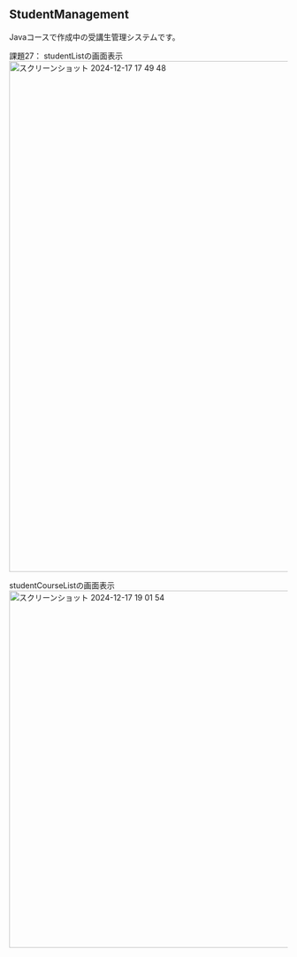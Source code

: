 ## StudentManagement
Javaコースで作成中の受講生管理システムです。

課題27：
studentListの画面表示
<img width="924" alt="スクリーンショット 2024-12-17 17 49 48" src="https://github.com/user-attachments/assets/48b63512-288c-4d3e-8d94-1f8971965c4f" />


studentCourseListの画面表示
<img width="646" alt="スクリーンショット 2024-12-17 19 01 54" src="https://github.com/user-attachments/assets/1324f313-c6d4-458e-88ff-6aea20aed28e" />
